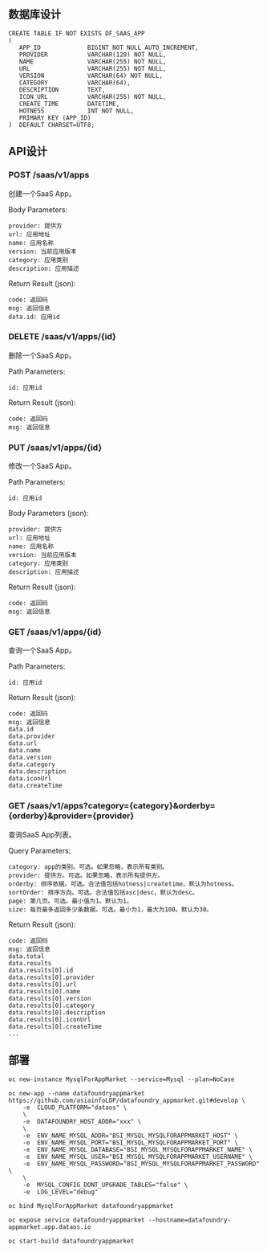 
## 数据库设计

```
CREATE TABLE IF NOT EXISTS DF_SAAS_APP
(
   APP_ID             BIGINT NOT NULL AUTO_INCREMENT,
   PROVIDER           VARCHAR(120) NOT NULL,
   NAME               VARCHAR(255) NOT NULL,
   URL                VARCHAR(255) NOT NULL,
   VERSION            VARCHAR(64) NOT NULL,
   CATEGORY           VARCHAR(64),
   DESCRIPTION        TEXT,
   ICON_URL           VARCHAR(255) NOT NULL,
   CREATE_TIME        DATETIME,
   HOTNESS            INT NOT NULL,
   PRIMARY KEY (APP_ID)
)  DEFAULT CHARSET=UTF8;
```

## API设计

### POST /saas/v1/apps

创建一个SaaS App。

Body Parameters:
```
provider: 提供方
url: 应用地址
name: 应用名称
version: 当前应用版本
category: 应用类别
description: 应用描述
```

Return Result (json):
```
code: 返回码
msg: 返回信息
data.id: 应用id
```

### DELETE /saas/v1/apps/{id}

删除一个SaaS App。

Path Parameters:
```
id: 应用id
```

Return Result (json):
```
code: 返回码
msg: 返回信息
```

### PUT /saas/v1/apps/{id}

修改一个SaaS App。

Path Parameters:
```
id: 应用id
```

Body Parameters (json):
```
provider: 提供方
url: 应用地址
name: 应用名称
version: 当前应用版本
category: 应用类别
description: 应用描述
```

Return Result (json):
```
code: 返回码
msg: 返回信息
```

### GET /saas/v1/apps/{id}

查询一个SaaS App。

Path Parameters:
```
id: 应用id
```

Return Result (json):
```
code: 返回码
msg: 返回信息
data.id
data.provider
data.url
data.name
data.version
data.category
data.description
data.iconUrl
data.createTime
```

### GET /saas/v1/apps?category={category}&orderby={orderby}&provider={provider}

查询SaaS App列表。

Query Parameters:
```
category: app的类别。可选。如果忽略，表示所有类别。
provider: 提供方。可选。如果忽略，表示所有提供方。
orderby: 排序依据。可选。合法值包括hotness|createtime，默认为hotness。
sortOrder: 排序方向。可选。合法值包括asc|desc，默认为desc。
page: 第几页。可选。最小值为1。默认为1。
size: 每页最多返回多少条数据。可选。最小为1，最大为100。默认为30。
```

Return Result (json):
```
code: 返回码
msg: 返回信息
data.total
data.results
data.results[0].id
data.results[0].provider
data.results[0].url
data.results[0].name
data.results[0].version
data.results[0].category
data.results[0].description
data.results[0].iconUrl
data.results[0].createTime
...
```

## 部署

```
oc new-instance MysqlForAppMarket --service=Mysql --plan=NoCase

oc new-app --name datafoundryappmarket https://github.com/asiainfoLDP/datafoundry_appmarket.git#develop \
    -e  CLOUD_PLATFORM="dataos" \
    \
    -e  DATAFOUNDRY_HOST_ADDR="xxx" \
    \
    -e  ENV_NAME_MYSQL_ADDR="BSI_MYSQL_MYSQLFORAPPMARKET_HOST" \
    -e  ENV_NAME_MYSQL_PORT="BSI_MYSQL_MYSQLFORAPPMARKET_PORT" \
    -e  ENV_NAME_MYSQL_DATABASE="BSI_MYSQL_MYSQLFORAPPMARKET_NAME" \
    -e  ENV_NAME_MYSQL_USER="BSI_MYSQL_MYSQLFORAPPMARKET_USERNAME" \
    -e  ENV_NAME_MYSQL_PASSWORD="BSI_MYSQL_MYSQLFORAPPMARKET_PASSWORD" \
    \
    -e  MYSQL_CONFIG_DONT_UPGRADE_TABLES="false" \
    -e  LOG_LEVEL="debug"

oc bind MysqlForAppMarket datafoundryappmarket

oc expose service datafoundryappmarket --hostname=datafoundry-appmarket.app.dataos.io

oc start-build datafoundryappmarket

```

